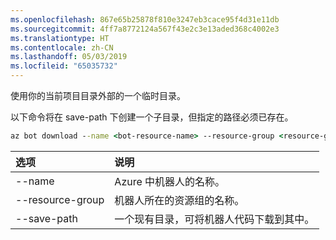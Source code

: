 ```yaml
---
ms.openlocfilehash: 867e65b25878f810e3247eb3cace95f4d31e11db
ms.sourcegitcommit: 4ff7a8772124a567f43e2c3e13aded368c4002e3
ms.translationtype: HT
ms.contentlocale: zh-CN
ms.lasthandoff: 05/03/2019
ms.locfileid: "65035732"
---
```

使用你的当前项目目录外部的一个临时目录。 

以下命令将在 save-path 下创建一个子目录，但指定的路径必须已存在。

```cmd
az bot download --name <bot-resource-name> --resource-group <resource-group-name> --save-path "<path>"
```

| 选项 | 说明 |
|:---|:---|
| --name | Azure 中机器人的名称。 |
| --resource-group | 机器人所在的资源组的名称。 |
| --save-path | 一个现有目录，可将机器人代码下载到其中。 |
